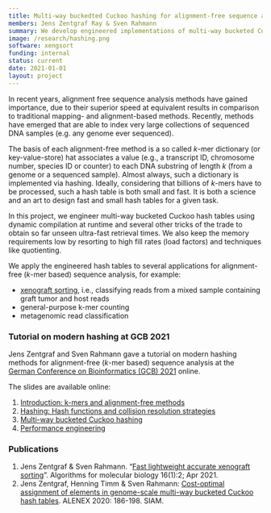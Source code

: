 ```yaml
---
title: Multi-way buckedted Cuckoo hashing for alignment-free sequence analysis
members: Jens Zentgraf Ray & Sven Rahmann
summary: We develop engineered implementations of multi-way bucketed Cuckoo hash tables to store *k*-mers and associated information. We apply these hash tables to improve diverse alignment-free sequence analysis methods.
image: /research/hashing.png
software: xengsort
funding: internal
status: current
date: 2021-01-01
layout: project
---
```


In recent years, alignment free sequence analysis methods have gained importance, due to their superior speed at equivalent results in comparison to traditional mapping- and alignment-based methods.
Recently, methods have emerged that are able to index very large collections of sequenced DNA samples (e.g. any genome ever sequenced).

The basis of each alignment-free method is a so called *k*-mer dictionary (or key-value-store) hat associates a value (e.g., a transcript ID, chromosome number, species ID or counter) to each DNA substring of length *k* (from a genome or a sequenced sample).
Almost always, such a dictionary is implemented via hashing.
Ideally, considering that billions of *k*-mers have to be processed, such a hash table is both small and fast.
It is both a science and an art to design fast and small hash tables for a given task.

In this project, we engineer multi-way bucketed Cuckoo hash tables using dynamic compilation at runtime and several other tricks of the trade to obtain so far unseen ultra-fast retrieval times.
We also keep the memory requirements low by resorting to high fill rates (load factors) and techniques like quotienting.

We apply the engineered hash tables to several applications for alignment-free (*k*-mer based) sequence analysis, for example:

* [xenograft sorting](https://gitlab.com/genomeinformatics/xengsort), i.e., classifying reads from a mixed sample containing graft tumor and host reads
* general-purpose k-mer counting
* metagenomic read classification


### Tutorial on modern hashing at GCB 2021

Jens Zentgraf and Sven Rahmann gave a tutorial on modern hashing methods for alignment-free (*k*-mer based) sequence analysis at the [German Conference on Bioinformatics (GCB) 2021](https://gcb2021.de) online.

The slides are available online:

1. [Introduction: k-mers and alignment-free methods](/talks/gcb2021/01-Introduction.pdf)
2. [Hashing: Hash functions and collision resolution strategies](/talks/gcb2021/02-Hashing.pdf)
3. [Multi-way bucketed Cuckoo hashing](/talks/gcb2021/03-CuckooHashing.pdf)
4. [Performance engineering](/talks/gcb2021/04-PerformanceEngineering.pdf)


### Publications

1. Jens Zentgraf & Sven Rahmann. “[Fast lightweight accurate xenograft sorting](https://dx.doi.org/10.1186%2Fs13015-021-00181-w)”. Algorithms for molecular biology 16(1):2; Apr 2021.
1. Jens Zentgraf, Henning Timm & Sven Rahmann: [Cost-optimal assignment of elements in genome-scale multi-way bucketed Cuckoo hash tables](https://epubs.siam.org/doi/10.1137/1.9781611976007.15). ALENEX 2020: 186-198. SIAM.
